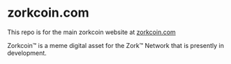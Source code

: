 
# zorkcoin.com

This repo is for the main zorkcoin website at [zorkcoin.com](https://zorkcoin.com)

Zorkcoin™ is a meme digital asset for the Zork™ Network that is presently in development.
